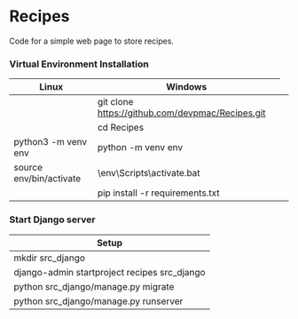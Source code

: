 # Recipes

Code for a simple web page to store recipes.

### Virtual Environment Installation

| Linux | Windows |
| --- | --- |
| <td colspan=2> git clone https://github.com/devpmac/Recipes.git |
| <td colspan=2> cd Recipes |
| python3 -m venv env | python -m venv env |
| source env/bin/activate | \env\Scripts\activate.bat |
| <td colspan=2> pip install -r requirements.txt |


### Start Django server

| Setup |
| --- |
| mkdir src_django |
| django-admin startproject recipes src_django |
| python src_django/manage.py migrate |
| python src_django/manage.py runserver |
